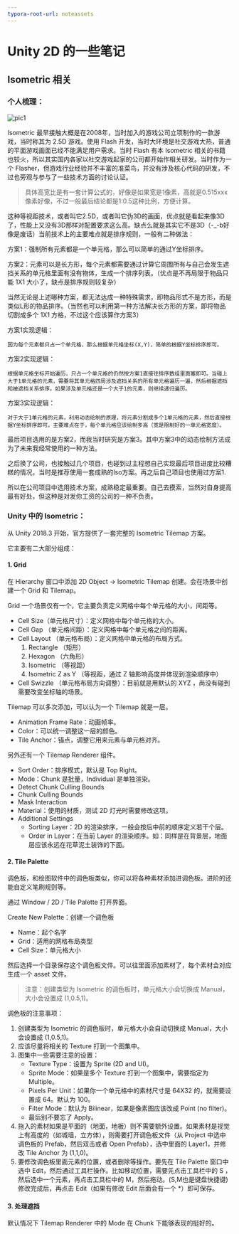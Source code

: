 ```yaml
---
typora-root-url: noteassets
---
```


# Unity 2D 的一些笔记

## Isometric 相关

### 个人梳理：

![pic1](/pic1.jpg)

Isometric 最早接触大概是在2008年，当时加入的游戏公司立项制作的一款游戏，当时称其为 2.5D 游戏。使用 Flash 开发，当时大环境是社交游戏大热，普通的平面游戏画面已经不能满足用户需求。当时 Flash 有本 Isometric 相关的书籍也较火，所以其实国内各家以社交游戏起家的公司都开始作相关研发。当时作为一个 Flasher，但游戏行业经验并不丰富的准菜鸟，并没有涉及核心代码的研发，不过也旁观与参与了一些技术方面的讨论认证。

> 具体高宽比是有一套计算公式的，好像是如果宽是1像素，高就是0.515xxx像素好像，不过一般最后结论都是1:0.5这种比例，方便计算。

这种等视距技术，或者叫它2.5D，或者叫它伪3D的画面，优点就是看起来像3D了，性能上又没有3D那样对配置要求这么高。缺点么就是其实它不是3D（-_-b好像是废话）当前技术上的主要难点就是排序规则，一般有二种做法：

方案1：强制所有元素都是一个单元格，那么可以简单的通过Y坐标排序。

方案2：元素可以是长方形，每个元素都需要通过计算它周围所有与自己会发生遮挡关系的单元格里面有没有物体，生成一个排序列表。（优点是不再局限于物品只能 1X1 大小了，缺点是排序规则较复杂）

当然无论是上述哪种方案，都无法达成一种特殊需求，即物品形式不是方形，而是类似L形的物品排序。（当然也可以利用第一种方法解决长方形的方案，即将物品切割成多个 1X1 方格，不过这个应该算作方案3）

方案1实现逻辑：

```
因为每个元素都只占一个单元格，那么根据单元格坐标(X,Y)，简单的根据Y坐标排序即可。
```

方案2实现逻辑：

```
根据单元格坐标开始遍历，只占一个单元格的仍然按方案1直接往排序数组里面塞即可。当碰上大于1单元格的元素，需要将其单元格四周涉及遮挡关系的所有单元格遍历一遍，然后根据遮挡和被遮挡关系排序。如果涉及单元格还是一个大于1的元素，则继续递归遍历。
```

方案3实现逻辑：

```
对于大于1单元格的元素，利用动态绘制的原理，将元素分割成多个1单元格的元素，然后直接根据Y坐标排序即可。主要难点在于，每个单元格应该绘制多高（宽是限制好的一单元格宽度）。
```

最后项目选用的是方案2，而我当时研究是方案3。其中方案3中的动态绘制方法成为了未来我经常使用的一种方法。

之后换了公司，也接触过几个项目，也碰到过主程想自己实现最后项目进度比较糟糕的情况，当时是推荐使用一套成熟的Iso方案。再之后自己项目也使用过方案1.

所以在公司项目中选用技术方案，成熟稳定最重要。自己去摸索，当然对自身提高最有好处，但这种是对发你工资的公司的一种不负责。

### Unity 中的 Isometric：

从 Unity 2018.3 开始，官方提供了一套完整的 Isometric Tilemap 方案。

它主要有二大部分组成：

#### 1. Grid

在 Hierarchy 窗口中添加 2D Object -> Isometric Tilemap 创建。会在场景中创建一个 Grid 和 Tilemap。

Grid 一个场景仅有一个，它主要负责定义网格中每个单元格的大小，间距等。

- Cell Size（单元格尺寸）：定义网格中每个单元格的大小。
- Cell Gap （单元格间距）：定义网格中每个单元格之间的距离。
- Cell Layout （单元格布局）：定义网格中单元格的布局方式。
  1. Rectangle （矩形）
  2. Hexagon （六角形）
  3. Isometric （等视距）
  4. Isometric Z as Y （等视距，通过 Z 轴影响高度并体现到渲染顺序中）
- Cell Swizzle （单元格布局方向调整）：目前就是用默认的 XYZ ，尚没有碰到需要改变坐标轴的场景。

Tilemap 可以多次添加，可以认为一个 Tilemap 就是一层。

- Animation Frame Rate：动画帧率。
- Color：可以统一调整这一层的颜色。
- Tile Anchor：锚点，调整它用来元素与单元格对齐。

另外还有一个 Tilemap Renderer 组件。

- Sort Order：排序模式，默认是 Top Right。
- Mode：Chunk 是批量，Individual 是单独渲染。
- Detect Chunk Culling Bounds
- Chunk Culling Bounds
- Mask Interaction
- Material：使用的材质，测试 2D 灯光时需要修改这项。
- Additional Settings
  - Sorting Layer：2D 的渲染排序，一般会按后中前的顺序定义若干个层。
  - Order in Layer：在当前 Layer 的渲染顺序。如：同样是在背景层，地面层应该永远在花草泥土装饰的下面。

#### 2. Tile Palette

调色板，和绘图软件中的调色板类似，你可以将各种素材添加进调色板。进阶的还能自定义笔刷规则等。

通过 Window / 2D / Tile Palette 打开界面。

Create New Palette：创建一个调色板

- Name：起个名字
- Grid：适用的网格布局类型
- Cell Size：单元格大小

然后选择一个目录保存这个调色板文件。可以往里面添加素材了，每个素材会对应生成一个 asset 文件。

> 注意：创建类型为 Isometric 的调色板时，单元格大小会切换成 Manual，大小会设置成 (1,0.5,1)。

调色板的注意事项：

1. 创建类型为 Isometric 的调色板时，单元格大小会自动切换成 Manual，大小会设置成 (1,0.5,1)。
2. 应该尽量将相关的 Texture 打到一个图集中。
3. 图集中一些需要注意的设置：
   - Texture Type：设置为 Sprite (2D and UI)。
   - Sprite Mode：如果是多个 Texture 打到一个图集中，需要指定为 Multiple。
   - Pixels Per Unit：如果你一个单元格中的素材尺寸是 64X32 的，就需要设置成 64。默认为 100。
   - Filter Mode：默认为 Bilinear，如果是像素图应该改成 Point (no filter)。
   - 最后别不要忘了 Apply。
4. 拖入的素材如果是平面的（地面，地板）则不需要额外设置。如果素材是视觉上有高度的（如城墙，立方体），则需要打开调色板文件（从 Project 中选中调色板的 Prefab，然后双击或者 Open Prefab），选中里面的 Layer1，并修改 Tile Anchor 为 (1,1,0)。
5. 要修改调色板里面元素的位置，或者删除等操作。要先在 Tile Palette 窗口中选中 Edit，然后通过工具栏操作。比如移动位置，需要先点击工具栏中的 S ，然后选中一个元素，再点击工具栏中的 M，然后拖动。(S,M也是键盘快捷键)修改完成后，再点击 Edit（如果有修改 Edit 后面会有一个 *）即可保存。

#### 3. 处理遮挡

默认情况下 Tilemap Renderer 中的 Mode 在 Chunk 下能够表现的挺好的。